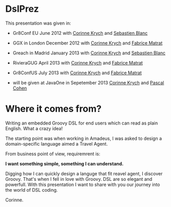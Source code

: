 DslPrez
=======

This presentation was given in:
- Gr8Conf EU June 2012 with [Corinne Krych](http://corinnekrych.github.io/) and [Sebastien Blanc](https://github.com/sebastienblanc) 

- GGX in London December 2012 with [Corinne Krych](http://corinnekrych.github.io/) and [Fabrice Matrat](http://fabricematrat.github.io/)    

- Greach in Madrid January 2013 with [Corinne Krych](http://corinnekrych.github.io/) and [Sebastien Blanc](https://github.com/sebastienblanc) 

- RivieraGUG April 2013 with [Corinne Krych](http://corinnekrych.github.io/) and [Fabrice Matrat](http://fabricematrat.github.io/)    

- Gr8ConfUS July 2013 with [Corinne Krych](http://corinnekrych.github.io/) and [Fabrice Matrat](http://fabricematrat.github.io/)    

- will be given at JavaOne in Sepetember 2013 [Corinne Krych](http://corinnekrych.github.io/) and [Pascal Cohen](http://fr.linkedin.com/pub/pascal-cohen/1/105/1a8)

Where it comes from?
====================
Writing an embedded Groovy DSL for end users which can read as plain English. What a crazy idea!

The starting point was when working in Amadeus, I was asked to design a domain-specific language aimed a Travel Agent.

From business point of view, requiremrent is: 

**I want something simple, something I can understand.** 

Digging how I can quickly design a languge that fit reavel agent, I discover Groovy.
That's when I fell in love with Groovy. DSL are so elegant and powerfull.
With this presentation I want to share with you our journey into the world of DSL coding.

Corinne.

